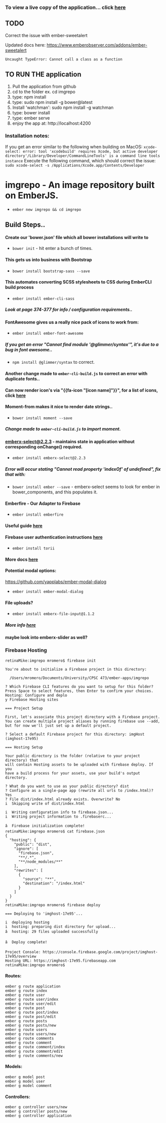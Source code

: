 ### To view a live copy of the application... click [here](https://img.awwsheezy.com/)

## TODO
Correct the issue with ember-sweetalert

Updated docs here: https://www.emberobserver.com/addons/ember-sweetalert
```
Uncaught TypeError: Cannot call a class as a function
```

## TO RUN THE application

1. Pull the application from github
2. cd to the folder ex. cd imgrepo
3. type: npm install
4. type: sudo npm install -g bower@latest
5. Install 'watchman': sudo npm install -g watchman
5. type: bower install
6. type: ember serve
7. enjoy the app at: http://localhost:4200

### Installation notes:
If you get an error similar to the following when building on MacOS:
    ```
    xcode-select: error: tool 'xcodebuild' requires Xcode, but active developer directory'/Library/Developer/CommandLineTools' is a command line tools instance
    ```
Execute the following command, which should correct the issue:
    ```
    sudo xcode-select -s /Applications/Xcode.app/Contents/Developer
    ```
# imgrepo - An image repository built on EmberJS.

* `ember new imgrepo && cd imgrepo`

## Build Steps..
#### Create our 'bower.json' file which all bower installations will write to
* `bower init` - hit enter a bunch of times.

#### This gets us into business with Bootstrap
* `bower install bootstrap-sass --save`

#### This automates converting SCSS stylesheets to CSS during EmberCLI build process
* `ember install ember-cli-sass`
##### Look at page 374-377 for info / configuration requirements..

#### FontAwesome gives us a really nice pack of icons to work from:
* `ember install ember-font-awesome`
##### If you get an error "Cannot find module '@glimmer/syntax'", it's due to a bug in font awesome..
* `npm install @glimmer/syntax` to correct.
#### Another change made to `ember-cli-build.js` to correct an error with duplicate fonts..

#### Can now render icon's via "{{fa-icon "[icon name]"}}", for a list of icons, click [here](http://fontawesome.io/icons/)

#### Moment-from makes it nice to render date strings..
* `bower install moment --save`
##### Change made to `ember-cli-build.js` to import moment.

#### emberx-select@2.2.3 - maintains state in application without corresponding onChange() required.
* `ember install emberx-select@2.2.3`
##### Error will occur stating "Cannot read property 'indexOf' of undefined", fix that with:
* `bower install ember --save` - emberx-select seems to look for ember in bower_components, and this populates it.

#### Emberfire - Our Adapter to Firebase
* `ember install emberfire`
#### Useful guide [here](https://www.firebase.com/docs/web/libraries/ember/guide.html)

#### Firebase user authentication instructions [here](https://github.com/firebase/emberfire/blob/master/docs/guide/authentication.md)
* `ember install torii`
#### More docs [here](https://github.com/firebase/emberfire/blob/master/docs/migration/1XX-to-2XX.md)

#### Potential modal options:
https://github.com/yapplabs/ember-modal-dialog
* `ember install ember-modal-dialog`

#### File uploads?
* `ember install emberx-file-input@1.1.2`
##### More info [here](https://github.com/Aathi/firebase-storage-ember-example)

#### maybe look into emberx-slider as well?

### Firebase Hosting
```
retinaMike:imgrepo mromero$ firebase init

You're about to initialize a Firebase project in this directory:

  /Users/mromero/Documents/University/CPSC 473/ember-apps/imgrepo

? Which Firebase CLI features do you want to setup for this folder? Press Space to select features, then Enter to confirm your choices. Hosting: Configure and deplo
y Firebase Hosting sites

=== Project Setup

First, let's associate this project directory with a Firebase project.
You can create multiple project aliases by running firebase use --add,
but for now we'll just set up a default project.

? Select a default Firebase project for this directory: imgHost (imghost-17e95)

=== Hosting Setup

Your public directory is the folder (relative to your project directory) that
will contain Hosting assets to be uploaded with firebase deploy. If you
have a build process for your assets, use your build's output directory.

? What do you want to use as your public directory? dist
? Configure as a single-page app (rewrite all urls to /index.html)? Yes
? File dist/index.html already exists. Overwrite? No
i  Skipping write of dist/index.html

i  Writing configuration info to firebase.json...
i  Writing project information to .firebaserc...

â  Firebase initialization complete!
retinaMike:imgrepo mromero$ cat firebase.json
{
  "hosting": {
    "public": "dist",
    "ignore": [
      "firebase.json",
      "**/.*",
      "**/node_modules/**"
    ],
    "rewrites": [
      {
        "source": "**",
        "destination": "/index.html"
      }
    ]
  }
}
retinaMike:imgrepo mromero$ firebase deploy

=== Deploying to 'imghost-17e95'...

i  deploying hosting
i  hosting: preparing dist directory for upload...
â  hosting: 29 files uploaded successfully

â  Deploy complete!

Project Console: https://console.firebase.google.com/project/imghost-17e95/overview
Hosting URL: https://imghost-17e95.firebaseapp.com
retinaMike:imgrepo mromero$
```


#### Routes:
```
ember g route application
ember g route index
ember g route user
ember g route user/index
ember g route user/edit
ember g route post
ember g route post/index
ember g route post/edit
ember g route posts
ember g route posts/new
ember g route users
ember g route users/new
ember g route comments
ember g route comment
ember g route comment/index
ember g route comment/edit
ember g route comments/new
```

#### Models:
```
ember g model post
ember g model user
ember g model comment
```

#### Controllers:
```
ember g controller users/new
ember g controller posts/new
ember g controller application
```
